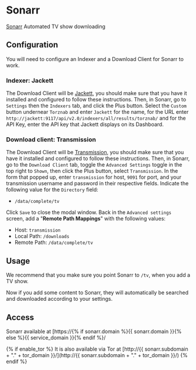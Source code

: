 # Sonarr

[Sonarr](https://sonarr.tv/) Automated TV show downloading

## Configuration

You will need to configure an Indexer and a Download Client for Sonarr to work.

### Indexer: Jackett

The Download Client will be [Jackett](software/jackett.md), you should make sure that you have it installed and configured to follow these instructions.
Then, in Sonarr, go to `Settings` then the `Indexers` tab, and click the Plus button.
Select the `Custom` button undernear `Torznab` and enter `Jackett` for the name, for the URL enter `http://jackett:9117/api/v2.0/indexers/all/results/torznab/` and for the API Key, enter the API key that Jackett displays on its Dashboard.

### Download client: Transmission

The Download Client will be [Transmission](software/transmission.md), you should make sure that you have it installed and configured to follow these instructions.
Then, in Sonarr, go to the `Download Client` tab, toggle the `Advanced Settings` toggle in the top right to `Shown`, then click the Plus button, select `Transmission`.
In the form that popped up, enter `transmission` for host, `9091` for port, and your transmission username and password in their respective fields. Indicate the following value for the `Directory` field:

* `/data/complete/tv`

Click `Save` to close the modal window. Back in the `Advanced settings` screen, add a "**Remote Path Mappings**" with the following values:
* Host: `transmission`
* Local Path:  `/downloads`
* Remote Path: `/data/complete/tv`

## Usage

We recommend that you make sure you point Sonarr to `/tv`, when you add a TV show.

Now if you add some content to Sonarr, they will automatically be searched and downloaded according to your settings.

## Access

Sonarr available at [https://{% if sonarr.domain %}{{ sonarr.domain }}{% else %}{{ service_domain }}{% endif %}/

{% if enable_tor %}
It is also available via Tor at [http://{{ sonarr.subdomain + "." + tor_domain }}/](http://{{ sonarr.subdomain + "." + tor_domain }}/)
{% endif %}
